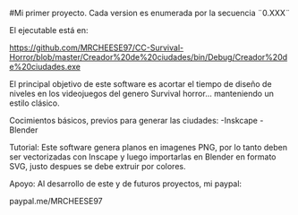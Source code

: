 #Mi primer proyecto.
Cada version es enumerada por la secuencia ¨0.XXX¨

El ejecutable está en:

https://github.com/MRCHEESE97/CC-Survival-Horror/blob/master/Creador%20de%20ciudades/bin/Debug/Creador%20de%20ciudades.exe

El principal objetivo de este software es acortar el tiempo de diseño de niveles en los videojuegos del genero Survival horror... manteniendo un estilo clásico.

Cocimientos básicos, previos para generar las ciudades:
-Inskcape
-Blender

Tutorial:
Este software genera planos en imagenes PNG, por lo tanto deben ser vectorizadas con Inscape y luego importarlas en Blender en formato SVG, justo despues se debe extruir por colores.


Apoyo: Al desarrollo de este y de futuros proyectos, mi paypal:

paypal.me/MRCHEESE97
